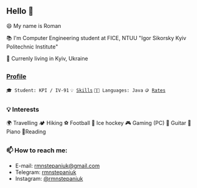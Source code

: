 ## Hello 👋
😄 My name is Roman

📚 I'm Computer Engineering student at FICE, NTUU "Igor Sikorsky Kyiv Politechnic Institute"
 
🌆 Currenly living in Kyiv, Ukraine
##
### [Profile](https://github.com/HowProgrammingWorks/Profile)
<code>🎓 Student: KPI / IV-91</code>
<code>💡 [Skills](SKILLS.md)</code>
<code>🧑‍💻 Languages: Java</code>
<code>🪙 [Rates](RATES.md)</code><br>
##
### 💡 Interests
🌍 Travelling 
🏕 Hiking
⚽ Football
🏒 Ice hockey
🎮 Gaming (PC)
🎸 Guitar
🎹 Piano
📖Reading
##
### 📫 How to reach me:
- E-mail: 
rmnstepaniuk@gmail.com
- Telegram: 
[rmnstepaniuk](https://t.me/rmnstepaniuk)
- Instagram: 
[@rmnstepaniuk](https://www.instagram.com/rmnstepaniuk/)

